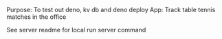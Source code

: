 Purpose: To test out deno, kv db and deno deploy
App: Track table tennis matches in the office

See server readme for local run server command